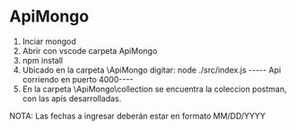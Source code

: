 # ApiMongo

1. Inciar mongod
2. Abrir con vscode carpeta ApiMongo
3. npm install
4. Ubicado en la carpeta \ApiMongo digitar: node ./src/index.js
 ----- Api corriendo en puerto 4000----
5. En la carpeta \ApiMongo\collection se encuentra la coleccion postman, con las apis desarrolladas.

NOTA: Las fechas a ingresar deberán estar en formato MM/DD/YYYY